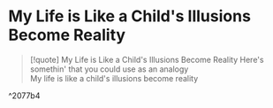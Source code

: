 # My Life is Like a Child's Illusions Become Reality

> [!quote] My Life is Like a Child's Illusions Become Reality
Here's somethin' that you could use as an analogy  
My life is like a child's illusions become reality

^2077b4

